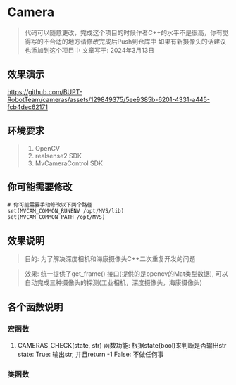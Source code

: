 # Camera
> 代码可以随意更改，完成这个项目的时候作者C++的水平不是很高，你有觉得写的不合适的地方请修改完成后Push到仓库中
> 如果有新摄像头的话建议也添加到这个项目中
> 文章写于: 2024年3月13日
## 效果演示
https://github.com/BUPT-RobotTeam/cameras/assets/129849375/5ee9385b-6201-4331-a445-fcb4dec62171

## 环境要求
> 1. OpenCV
> 2. realsense2 SDK
> 3. MvCameraControl SDK

## 你可能需要修改
```camke
# 你可能需要手动修改以下两个路径
set(MVCAM_COMMON_RUNENV /opt/MVS/lib)
set(MVCAM_COMMON_PATH /opt/MVS)
```

## 效果说明
> 目的: 为了解决深度相机和海康摄像头C++二次重复开发的问题

> 效果: 统一提供了get_frame() 接口(提供的是opencv的Mat类型数据), 可以自动完成三种摄像头的探测(工业相机，深度摄像头，海康摄像头)


## 各个函数说明
### 宏函数
1. CAMERAS_CHECK(state, str)
函数功能: 根据state(bool)来判断是否输出str
          state: 
                True: 输出str, 并且return -1
                False: 不做任何事
### 类函数





